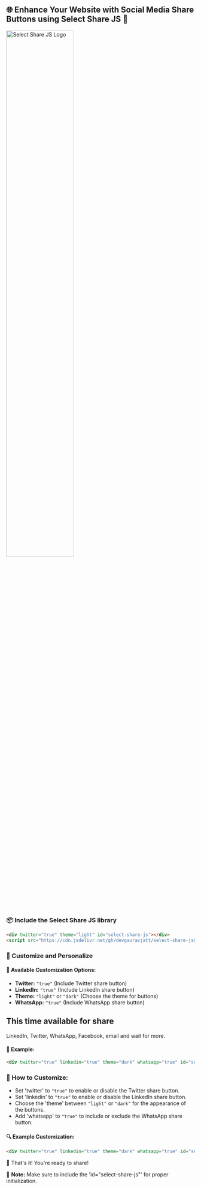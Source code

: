 ## 🌐 Enhance Your Website with Social Media Share Buttons using Select Share JS 🚀 

<img src="https://i.ibb.co/rwTBQCJ/Screenshot-2023-12-22-204007.png" alt="Select Share JS Logo" style="width: 60%; height: auto;">

### 📦 Include the Select Share JS library
```html
<div twitter="true" theme="light" id="select-share-js"></div>
<script src="https://cdn.jsdelivr.net/gh/devgauravjatt/select-share-js@main/build/v-1.0/main.js"></script>
```

### 🎨 Customize and Personalize 

#### 📌 Available Customization Options:
- **Twitter:** `"true"` (Include Twitter share button)
- **LinkedIn:** `"true"` (Include LinkedIn share button)
- **Theme:** `"light"` or `"dark"` (Choose the theme for buttons)
- **WhatsApp:** `"true"` (Include WhatsApp share button)

## This time available for share
LinkedIn, Twitter, WhatsApp, Facebook, email and wait for more.

#### 🔧 Example:
```html
<div twitter="true" linkedin="true" theme="dark" whatsapp="true" id="select-share-js"></div>
```

### 📝 How to Customize:
- Set 'twitter' to `"true"` to enable or disable the Twitter share button.
- Set 'linkedin' to `"true"` to enable or disable the LinkedIn share button.
- Choose the 'theme' between `"light"` or `"dark"` for the appearance of the buttons.
- Add 'whatsapp' to `"true"` to include or exclude the WhatsApp share button.

#### 🔍 Example Customization:
```html
<div twitter="true" linkedin="true" theme="dark" whatsapp="true" id="select-share-js"></div>
```

🚀 That's it! You're ready to share! 

🚨 **Note:** Make sure to include the 'id="select-share-js"' for proper initialization.
